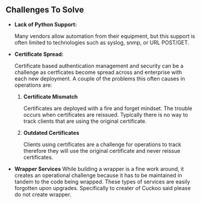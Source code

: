 ## Challenges To Solve
* **Lack of Python Support:**

     Many vendors allow automation from their equipment, but this support is often limited to technologies such as syslog, snmp, or URL POST/GET.
*  **Certificate Spread:**

     Certificate based authentication management and security can be a challenge as certficates become spread across and enterprise with each new deployment.  A couple of the problems this often causes in operations are:
            
    1. **Certificate Mismatch**
    
        Certificates are deployed with a fire and forget mindset.  The trouble occurs when certificates are reissued.  Typically there is no way to track clients that are using the original certificate.   
    2. **Outdated Certificates**
    
        Clients using certificates are a challenge for operations to track therefore they will use the original certificate and never reissue certificates.
* **Wrapper Services**
    While building a wrapper is a fine work around, it creates an operational challenge because it has to be maintained in tandem to the code being wrapped.  These types of services are easily forgotten upon upgrades.  Specifically to creater of Cuckoo said please do not create wrapper.
